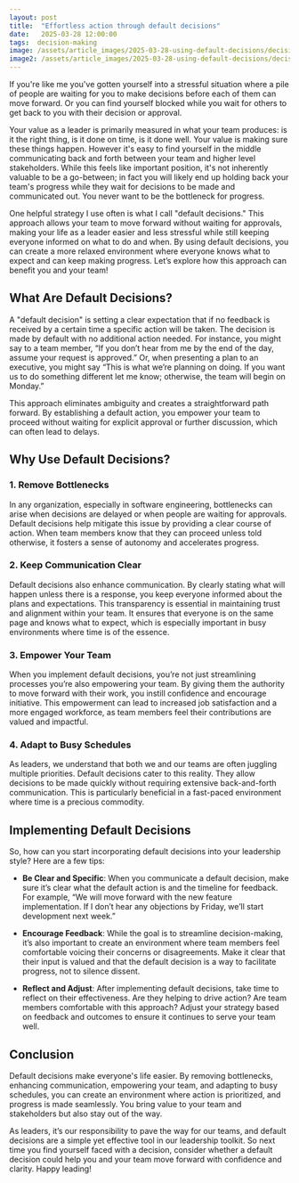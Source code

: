 ```yaml
---
layout: post
title:  "Effortless action through default decisions"
date:   2025-03-28 12:00:00
tags:  decision-making 
image: /assets/article_images/2025-03-28-using-default-decisions/decision.jpg
image2: /assets/article_images/2025-03-28-using-default-decisions/decision-mobile.jpg
---
```


If you're like me you've gotten yourself into a stressful situation where a pile of people are waiting for you to make decisions before each of them can move forward. Or you can find yourself blocked while you wait for others to get back to you with their decision or approval.

Your value as a leader is primarily measured in what your team produces: is it the right thing, is it done on time, is it done well. Your value is making sure these things happen. However it's easy to find yourself in the middle communicating back and forth between your team and higher level stakeholders. While this feels like important position, it's not inherently valuable to be a go-between; in fact you will likely end up holding back your team's progress while they wait for decisions to be made and communicated out. You never want to be the bottleneck for progress.

One helpful strategy I use often is what I call "default decisions." This approach allows your team to move forward without waiting for approvals, making your life as a leader easier and less stressful while still keeping everyone informed on what to do and when. By using default decisions, you can create a more relaxed environment where everyone knows what to expect and can keep making progress. Let’s explore how this approach can benefit you and your team!

## What Are Default Decisions?

A "default decision" is setting a clear expectation that if no feedback is received by a certain time a specific action will be taken. The decision is
made by default with no additional action needed. For instance, you might say to a team member, “If you don’t hear from me by the end of the day,
assume your request is approved.” Or, when presenting a plan to an executive, you might say “This is what we’re planning on doing. If you want
us to do something different let me know; otherwise, the team will begin on Monday.”

This approach eliminates ambiguity and creates a straightforward path forward. By establishing a default action, you empower your team to proceed without waiting for explicit approval or further discussion, which can often lead to delays.

## Why Use Default Decisions?

### 1. Remove Bottlenecks

In any organization, especially in software engineering, bottlenecks can arise when decisions are delayed or when people are waiting for approvals. Default decisions help mitigate this issue by providing a clear course of action. When team members know that they can proceed unless told otherwise, it fosters a sense of autonomy and accelerates progress.

### 2. Keep Communication Clear

Default decisions also enhance communication. By clearly stating what will happen unless there is a response, you keep everyone informed about the plans and expectations. This transparency is essential in maintaining trust and alignment within your team. It ensures that everyone is on the same page and knows what to expect, which is especially important in busy environments where time is of the essence.

### 3. Empower Your Team

When you implement default decisions, you’re not just streamlining processes you’re also empowering your team. By giving them the authority to move forward with their work, you instill confidence and encourage initiative. This empowerment can lead to increased job satisfaction and a more engaged workforce, as team members feel their contributions are valued and impactful.

### 4. Adapt to Busy Schedules

As leaders, we understand that both we and our teams are often juggling multiple priorities. Default decisions cater to this reality. They allow decisions to be made quickly without requiring extensive back-and-forth communication. This is particularly beneficial in a fast-paced environment where time is a precious commodity.

## Implementing Default Decisions

So, how can you start incorporating default decisions into your leadership style? Here are a few tips:

- **Be Clear and Specific**: When you communicate a default decision, make sure it’s clear what the default action is and the timeline for feedback. For example, “We will move forward with the new feature implementation. If I don’t hear any objections by Friday, we’ll start development next week.”

- **Encourage Feedback**: While the goal is to streamline decision-making, it’s also important to create an environment where team members feel comfortable voicing their concerns or disagreements. Make it clear that their input is valued and that the default decision is a way to facilitate progress, not to silence dissent.

- **Reflect and Adjust**: After implementing default decisions, take time to reflect on their effectiveness. Are they helping to drive action? Are team members comfortable with this approach? Adjust your strategy based on feedback and outcomes to ensure it continues to serve your team well.

## Conclusion

Default decisions make everyone's life easier. By removing bottlenecks, enhancing communication, empowering your team, and adapting to busy schedules, you can create an environment where action is prioritized, and progress is made seamlessly. You bring value to your team and stakeholders but also stay out of the way.

As leaders, it’s our responsibility to pave the way for our teams, and default decisions are a simple yet effective tool in our leadership toolkit. So next time you find yourself faced with a decision, consider whether a default decision could help you and your team move forward with confidence and clarity. Happy leading!
